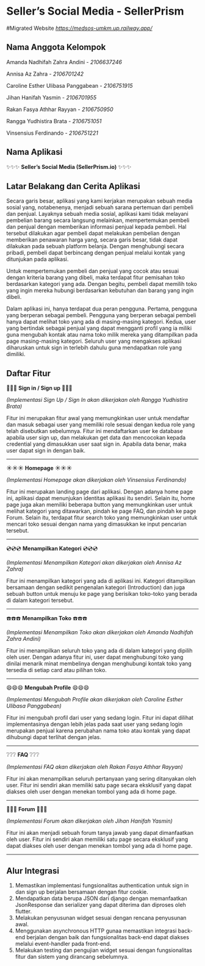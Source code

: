 # Seller’s Social Media - SellerPrism

#Migrated Website
*https://medsos-umkm.up.railway.app/*

## Nama Anggota Kelompok
Amanda Nadhifah Zahra Andini - *2106637246*

Annisa Az Zahra - *2106701242*

Caroline Esther Ulibasa Panggabean - *2106751915*

Jihan Hanifah Yasmin - *2106701955*

Rakan Fasya Athhar Rayyan - *2106750950*

Rangga Yudhistira Brata - *2106751051*

Vinsensius Ferdinando - *2106751221*

## Nama Aplikasi  
:sparkles::sparkles::sparkles: **Seller’s Social Media (SellerPrism.io)** :sparkles::sparkles::sparkles:


## Latar Belakang dan Cerita Aplikasi

Secara garis besar, aplikasi yang kami kerjakan merupakan sebuah media sosial yang, notabenenya, menjadi sebuah sarana pertemuan dari pembeli dan penjual. Layaknya sebuah media sosial, aplikasi kami tidak melayani pembelian barang secara langsung melainkan, mempertemukan pembeli dan penjual dengan memberikan informasi penjual kepada pembeli. Hal tersebut dilakukan agar pembeli dapat melakukan pembelian dengan memberikan penawaran harga yang, secara garis besar, tidak dapat dilakukan pada sebuah platform belanja. Dengan menghubungi secara pribadi, pembeli dapat berbincang dengan penjual melalui kontak yang ditunjukan pada aplikasi. 

Untuk mempertemukan pembeli dan penjual yang cocok atau sesuai dengan kriteria barang yang dibeli, maka terdapat fitur pemisahan toko berdasarkan kategori yang ada. Dengan begitu, pembeli dapat memilih toko yang ingin mereka hubungi berdasarkan kebutuhan dan barang yang ingin dibeli.

Dalam aplikasi ini, hanya terdapat dua peran pengguna. Pertama, pengguna yang berperan sebagai pembeli. Pengguna yang berperan sebagai pembeli hanya dapat melihat toko yang ada di masing-masing kategori. Kedua, user yang bertindak sebagai penjual yang dapat mengganti profil yang ia miliki guna mengubah kontak atau nama toko milik mereka yang ditampilkan pada page masing-masing kategori. Seluruh user yang mengakses aplikasi diharuskan untuk sign in terlebih dahulu guna mendapatkan role yang dimiliki.


## Daftar Fitur
:closed_lock_with_key::closed_lock_with_key::closed_lock_with_key: **Sign in / Sign up** :closed_lock_with_key::closed_lock_with_key::closed_lock_with_key: 

*(Implementasi Sign Up / Sign In akan dikerjakan oleh Rangga Yudhistira Brata)*

Fitur ini merupakan fitur awal yang memungkinkan user untuk mendaftar dan masuk sebagai user yang memiliki role sesuai dengan kedua role yang telah disebutkan sebelumnya. Fitur ini mendaftarkan user ke database apabila user sign up, dan melakukan get data dan mencocokan kepada credential yang dimasukkan user saat sign in. Apabila data benar, maka user dapat sign in dengan baik.

------

:sunny::sunny::sunny: **Homepage** :sunny::sunny::sunny: 

*(Implementasi Homepage akan dikerjakan oleh Vinsensius Ferdinando)*

Fitur ini merupakan landing page dari aplikasi. Dengan adanya home page ini, aplikasi dapat menunjukan identitas aplikasi itu sendiri. Selain itu, home page juga akan memiliki beberapa button yang memungkinkan user untuk melihat kategori yang ditawarkan, pindah ke page FAQ, dan pindah ke page Forum. Selain itu, terdapat fitur search toko yang memungkinkan user untuk mencari toko sesuai dengan nama yang dimasukkan ke input pencarian tersebut.

------

:cd::cd::cd: **Menampilkan Kategori** :cd::cd::cd:  

*(Implementasi Menampilkan Kategori akan dikerjakan oleh Annisa Az Zahra)*

Fitur ini menampilkan kategori yang ada di aplikasi ini. Kategori ditampilkan bersamaan dengan sedikit pengenalan kategori (Introduction) dan juga sebuah button untuk menuju ke page yang berisikan toko-toko yang berada di dalam kategori tersebut.

------

:telephone::telephone::telephone: **Menampilkan Toko** :telephone::telephone::telephone: 

*(Implementasi Menampilkan Toko akan dikerjakan oleh Amanda Nadhifah Zahra Andini)*

Fitur ini menampilkan seluruh toko yang ada di dalam kategori yang dipilih oleh user. Dengan adanya fitur ini, user dapat menghubungi toko yang dinilai menarik minat membelinya dengan menghubungi kontak toko yang tersedia di setiap card atau pilihan toko.

------

:smile::smile::smile: **Mengubah Profile** :smile::smile::smile:  

*(Implementasi Mengubah Profile akan dikerjakan oleh Caroline Esther Ulibasa Panggabean)*

Fitur ini mengubah profil dari user yang sedang login. Fitur ini dapat dilihat implementasinya dengan lebih jelas pada saat user yang sedang login merupakan penjual karena perubahan nama toko atau kontak yang dapat dihubungi dapat terlihat dengan jelas.

------

:grey_question::grey_question::grey_question: **FAQ** :grey_question::grey_question::grey_question: 

*(Implementasi FAQ akan dikerjakan oleh Rakan Fasya Athhar Rayyan)*

Fitur ini akan menampilkan seluruh pertanyaan yang sering ditanyakan oleh user. Fitur ini sendiri akan memiliki satu page secara eksklusif yang dapat diakses oleh user dengan menekan tombol yang ada di home page.

------

:checkered_flag::checkered_flag::checkered_flag: **Forum** :checkered_flag::checkered_flag::checkered_flag: 

*(Implementasi Forum akan dikerjakan oleh Jihan Hanifah Yasmin)*

Fitur ini akan menjadi sebuah forum tanya jawab yang dapat dimanfaatkan oleh user. Fitur ini sendiri akan memiliki satu page secara eksklusif yang dapat diakses oleh user dengan menekan tombol yang ada di home page.

------
## Alur Integrasi
1. Memastikan implementasi fungsionalitas authentication untuk sign in dan sign up berjalan bersamaan dengan fitur cookie.
2. Mendapatkan data berupa JSON dari django dengan memanfaatkan JsonResponse dan serializer yang dapat diterima dan diproses oleh flutter.
3. Melakukan penyusunan widget sesuai dengan rencana penyusunan awal.
4. Menggunakan asynchronous HTTP gunaa memastikan integrasi back-end berjalan dengan baik dan fungsionalitas back-end dapat diakses melalui event-handler pada front-end.
5. Melakukan testing dan pengujian widget sesuai dengan fungsionalitas fitur dan sistem yang dirancang sebelumnya.


